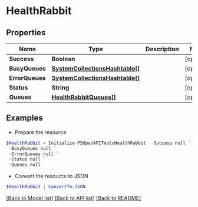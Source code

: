 # HealthRabbit
## Properties

Name | Type | Description | Notes
------------ | ------------- | ------------- | -------------
**Success** | **Boolean** |  | [optional] 
**BusyQueues** | [**SystemCollectionsHashtable[]**](SystemCollectionsHashtable.md) |  | [optional] 
**ErrorQueues** | [**SystemCollectionsHashtable[]**](SystemCollectionsHashtable.md) |  | [optional] 
**Status** | **String** |  | [optional] 
**Queues** | [**HealthRabbitQueues[]**](HealthRabbitQueues.md) |  | [optional] 

## Examples

- Prepare the resource
```powershell
$HealthRabbit = Initialize-PSOpenAPIToolsHealthRabbit  -Success null `
 -BusyQueues null `
 -ErrorQueues null `
 -Status null `
 -Queues null
```

- Convert the resource to JSON
```powershell
$HealthRabbit | ConvertTo-JSON
```

[[Back to Model list]](../README.md#documentation-for-models) [[Back to API list]](../README.md#documentation-for-api-endpoints) [[Back to README]](../README.md)

